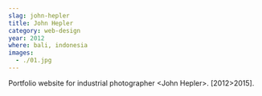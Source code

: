 ```yaml
---
slag: john-hepler
title: John Hepler
category: web-design
year: 2012
where: bali, indonesia
images:
  - ./01.jpg
---
```


Portfolio website for industrial photographer &lt;John Hepler&gt;.
[2012>2015].
